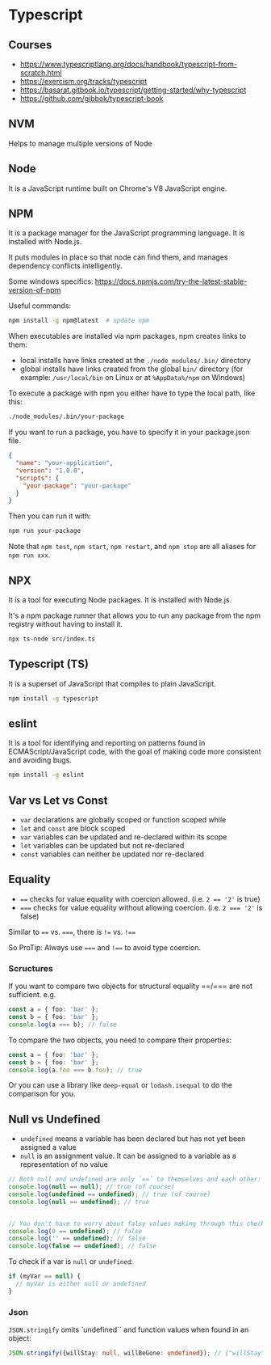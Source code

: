 # Typescript

## Courses

- <https://www.typescriptlang.org/docs/handbook/typescript-from-scratch.html>
- <https://exercism.org/tracks/typescript>
- <https://basarat.gitbook.io/typescript/getting-started/why-typescript>
- <https://github.com/gibbok/typescript-book>

## NVM

Helps to manage multiple versions of Node

## Node

It is a JavaScript runtime built on Chrome's V8 JavaScript engine.

## NPM

It is a package manager for the JavaScript programming language. It is installed with Node.js.

It puts modules in place so that node can find them, and manages dependency conflicts intelligently.

Some windows specifics: <https://docs.npmjs.com/try-the-latest-stable-version-of-npm>

Useful commands:

```bash
npm install -g npm@latest  # update npm
```

When executables are installed via npm packages, npm creates links to them:

- local installs have links created at the `./node_modules/.bin/` directory
- global installs have links created from the global `bin/` directory (for example: `/usr/local/bin` on Linux or at `%AppData%/npm` on Windows)

To execute a package with npm you either have to type the local path, like this:

```bash
./node_modules/.bin/your-package
```

If  you want to run a package, you have to specify it in your package.json file.

```json
{
  "name": "your-application",
  "version": "1.0.0",
  "scripts": {
    "your-package": "your-package"
  }
}
```

Then you can run it with:

```bash
npm run your-package
```

Note that `npm test`, `npm start`, `npm restart`, and `npm stop` are all aliases for `npm run xxx`.

## NPX

It is a tool for executing Node packages. It is installed with Node.js.

It's a npm package runner that allows you to run any package from the npm registry without having to install it.

```bash
npx ts-node src/index.ts
```

## Typescript (TS)

It is a superset of JavaScript that compiles to plain JavaScript.

```bash
npm install -g typescript
```

## eslint

It is a tool for identifying and reporting on patterns found in ECMAScript/JavaScript code, with the goal of making code more consistent and avoiding bugs.

```bash
npm install -g eslint
```

## Var vs Let vs Const

- `var` declarations are globally scoped or function scoped while
- `let` and `const` are block scoped
- `var` variables can be updated and re-declared within its scope
- `let` variables can be updated but not re-declared
- `const` variables can neither be updated nor re-declared

## Equality

- `==` checks for value equality with coercion allowed. (i.e. `2 == '2'` is true)
- `===` checks for value equality without allowing coercion. (i.e. `2 === '2'` is false)

Similar to `==` vs. `===`, there is `!=` vs. `!==`

So ProTip: Always use `===` and `!==` to avoid type coercion.

### Scructures

If you want to compare two objects for structural equality ==/=== are not sufficient. e.g.

```ts
const a = { foo: 'bar' };
const b = { foo: 'bar' };
console.log(a === b); // false
```

To compare the two objects, you need to compare their properties:

```ts
const a = { foo: 'bar' };
const b = { foo: 'bar' };
console.log(a.foo === b.foo); // true
```

Or you can use a library like `deep-equal` or `lodash.isequal` to do the comparison for you.

## Null vs Undefined

- `undefined` means a variable has been declared but has not yet been assigned a value
- `null` is an assignment value. It can be assigned to a variable as a representation of no value

```ts
// Both null and undefined are only `==` to themselves and each other:
console.log(null == null); // true (of course)
console.log(undefined == undefined); // true (of course)
console.log(null == undefined); // true


// You don't have to worry about falsy values making through this check
console.log(0 == undefined); // false
console.log('' == undefined); // false
console.log(false == undefined); // false
```

To check if a var is `null` or `undefined`:

```ts
if (myVar == null) {
  // myVar is either null or undefined
}
```

### Json

`JSON.stringify` omits `undefined`` and function values when found in an object:

```ts
JSON.stringify({willStay: null, willBeGone: undefined}); // {"willStay":null}
```
